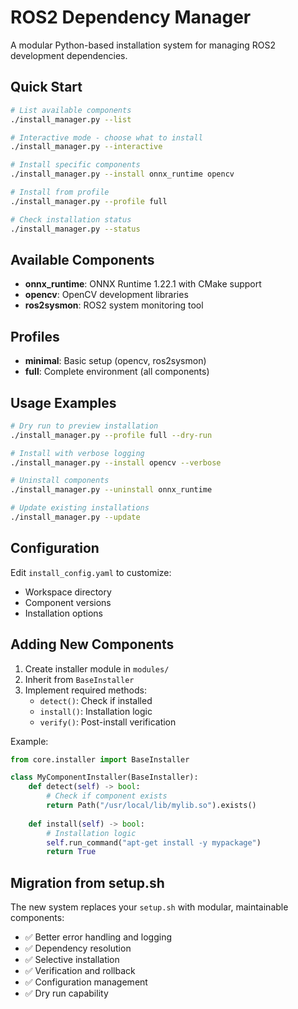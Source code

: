 # ROS2 Dependency Manager

A modular Python-based installation system for managing ROS2 development dependencies.

## Quick Start

```bash
# List available components
./install_manager.py --list

# Interactive mode - choose what to install
./install_manager.py --interactive

# Install specific components
./install_manager.py --install onnx_runtime opencv

# Install from profile
./install_manager.py --profile full

# Check installation status
./install_manager.py --status
```

## Available Components

- **onnx_runtime**: ONNX Runtime 1.22.1 with CMake support
- **opencv**: OpenCV development libraries
- **ros2sysmon**: ROS2 system monitoring tool

## Profiles

- **minimal**: Basic setup (opencv, ros2sysmon)
- **full**: Complete environment (all components)

## Usage Examples

```bash
# Dry run to preview installation
./install_manager.py --profile full --dry-run

# Install with verbose logging
./install_manager.py --install opencv --verbose

# Uninstall components
./install_manager.py --uninstall onnx_runtime

# Update existing installations
./install_manager.py --update
```

## Configuration

Edit `install_config.yaml` to customize:
- Workspace directory
- Component versions
- Installation options

## Adding New Components

1. Create installer module in `modules/`
2. Inherit from `BaseInstaller`
3. Implement required methods:
   - `detect()`: Check if installed
   - `install()`: Installation logic
   - `verify()`: Post-install verification

Example:
```python
from core.installer import BaseInstaller

class MyComponentInstaller(BaseInstaller):
    def detect(self) -> bool:
        # Check if component exists
        return Path("/usr/local/lib/mylib.so").exists()
    
    def install(self) -> bool:
        # Installation logic
        self.run_command("apt-get install -y mypackage")
        return True
```

## Migration from setup.sh

The new system replaces your `setup.sh` with modular, maintainable components:

- ✅ Better error handling and logging
- ✅ Dependency resolution
- ✅ Selective installation
- ✅ Verification and rollback
- ✅ Configuration management
- ✅ Dry run capability